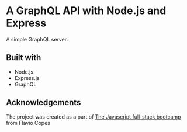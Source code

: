 # A GraphQL API with Node.js and Express

A simple GraphQL server.

## Built with

- Node.js
- Express.js
- GraphQL

## Acknowledgements

The project was created as a part of [The Javascript full-stack bootcamp](https://thejsbootcamp.com/) from Flavio Copes
